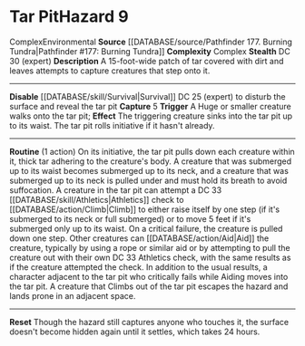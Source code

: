 ﻿---
complexity: Complex
hazard_type: Environmental
id: '128'
level: '9'
name: Tar Pit
rarity: Common
source: '[[DATABASE/source/Pathfinder 177. Burning Tundra|Pathfinder #177: Burning
  Tundra]]'
trait:
- '[[DATABASE/trait/Complex|Complex]]'
- '[[DATABASE/trait/Environmental|Environmental]]'
type: Hazard

---
# Tar Pit<span class="item-type">Hazard 9</span>

<span class="item-trait">Complex</span><span class="item-trait">Environmental</span>
**Source** [[DATABASE/source/Pathfinder 177. Burning Tundra|Pathfinder #177: Burning Tundra]]
**Complexity** Complex
**Stealth** DC 30 (expert)
**Description** A 15-foot-wide patch of tar covered with dirt and leaves attempts to capture creatures that step onto it.

---
**Disable** [[DATABASE/skill/Survival|Survival]] DC 25 (expert) to disturb the surface and reveal the tar pit
**Capture** <span class="action-icon">5</span> **Trigger** A Huge or smaller creature walks onto the tar pit; **Effect** The triggering creature sinks into the tar pit up to its waist. The tar pit rolls initiative if it hasn't already.

---
**Routine** (1 action) On its initiative, the tar pit pulls down each creature within it, thick tar adhering to the creature's body. A creature that was submerged up to its waist becomes submerged up to its neck, and a creature that was submerged up to its neck is pulled under and must hold its breath to avoid suffocation.
 A creature in the tar pit can attempt a DC 33 [[DATABASE/skill/Athletics|Athletics]] check to [[DATABASE/action/Climb|Climb]] to either raise itself by one step (if it's submerged to its neck or full submerged) or to move 5 feet if it's submerged only up to its waist. On a critical failure, the creature is pulled down one step. Other creatures can [[DATABASE/action/Aid|Aid]] the creature, typically by using a rope or similar aid or by attempting to pull the creature out with their own DC 33 Athletics check, with the same results as if the creature attempted the check. In addition to the usual results, a character adjacent to the tar pit who critically fails while Aiding moves into the tar pit. A creature that Climbs out of the tar pit escapes the hazard and lands prone in an adjacent space.

---
**Reset** Though the hazard still captures anyone who touches it, the surface doesn't become hidden again until it settles, which takes 24 hours.